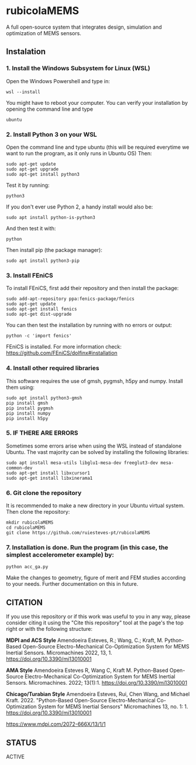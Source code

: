 # rubicolaMEMS
A full open-source system that integrates design, simulation and optimization of MEMS sensors.

## Instalation

### 1. Install the Windows Subsystem for Linux (WSL)
Open the Windows Powershell and type in:
```
wsl --install
```
You might have to reboot your computer.
You can verify your installation by opening the command line and type
```
ubuntu
```

### 2. Install Python 3 on your WSL
Open the command line and type ubuntu (this will be required everytime we want to run the program, as it only runs in Ubuntu OS)
Then:
```
sudo apt-get update
sudo apt-get upgrade
sudo apt-get install python3
```
Test it by running:
```
python3
```
If you don't ever use Python 2, a handy install would also be:
```
sudo apt install python-is-python3
```
And then test it with:
```
python
```
Then install pip (the package manager):
```
sudo apt install python3-pip
```

### 3. Install FEniCS
To install FEniCS, first add their repository and then install the package:
```
sudo add-apt-repository ppa:fenics-package/fenics
sudo apt-get update
sudo apt-get install fenics
sudo apt-get dist-upgrade
```
You can then test the installation by running with no errors or output:
```
python -c 'import fenics'
```
FEniCS is installed. For more information check: https://github.com/FEniCS/dolfinx#installation

### 4. Install other required libraries
This software requires the use of gmsh, pygmsh, h5py and numpy. Install them using:
```
sudo apt install python3-gmsh
pip install gmsh
pip install pygmsh
pip install numpy
pip install h5py
```

### 5. IF THERE ARE ERRORS
Sometimes some errors arise when using the WSL instead of standalone Ubuntu. The vast majority can be solved by installing the following libraries:
```
sudo apt install mesa-utils libglu1-mesa-dev freeglut3-dev mesa-common-dev
sudo apt-get install libxcursor1
sudo apt-get install libxinerama1
```

### 6. Git clone the repository
It is recommended to make a new directory in your Ubuntu virtual system. Then clone the repository:
```
mkdir rubicolaMEMS
cd rubicolaMEMS
git clone https://github.com/ruiesteves-pt/rubicolaMEMS
```

### 7. Installation is done. Run the program (in this case, the simplest accelerometer example) by:
```
python acc_ga.py
```
Make the changes to geometry, figure of merit and FEM studies according to your needs. Further documentation on this in future.

## CITATION
If you use this repository or if this work was useful to you in any way, please consider citing it using the "Cite this repository" tool at the page's the top right or with the following structure:

**MDPI and ACS Style**
Amendoeira Esteves, R.; Wang, C.; Kraft, M. Python-Based Open-Source Electro-Mechanical Co-Optimization System for MEMS Inertial Sensors. Micromachines 2022, 13, 1. https://doi.org/10.3390/mi13010001

**AMA Style**
Amendoeira Esteves R, Wang C, Kraft M. Python-Based Open-Source Electro-Mechanical Co-Optimization System for MEMS Inertial Sensors. Micromachines. 2022; 13(1):1. https://doi.org/10.3390/mi13010001

**Chicago/Turabian Style**
Amendoeira Esteves, Rui, Chen Wang, and Michael Kraft. 2022. "Python-Based Open-Source Electro-Mechanical Co-Optimization System for MEMS Inertial Sensors" Micromachines 13, no. 1: 1. https://doi.org/10.3390/mi13010001 

https://www.mdpi.com/2072-666X/13/1/1

## STATUS
ACTIVE
